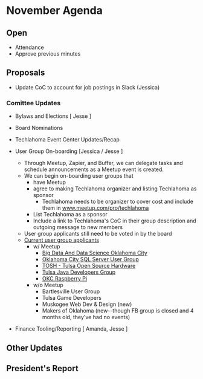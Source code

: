 # November Agenda

## Open
* Attendance
* Approve previous minutes

## Proposals
* Update CoC to account for job postings in Slack (Jessica)

### Comittee Updates
* Bylaws and Elections [ Jesse ]
 - Board Nominations

* Techlahoma Event Center Updates/Recap

* User Group On-boarding [Jessica / Jesse ]
  * Through Meetup, Zapier, and Buffer, we can delegate tasks and schedule announcements as a Meetup event is created.
  * We can begin on-boarding user groups that 
    * have Meetup
    * agree to making Techlahoma organizer and listing Techlahoma as sponsor
      * Techlahoma needs to be organizer to cover cost and include them in www.meetup.com/pro/techlahoma
    * List Techlahoma as a sponsor
    * Include a link to Techlahoma's CoC in their group description and outgoing message to new members
  * User group applicants still need to be voted in by the board
  * [Current user group applicants](https://github.com/techlahoma/user-groups/issues?q=is%3Aissue+is%3Aopen+label%3A%22User+Group+Application%22)
    * w/ Meetup
      * [Big Data And Data Science Oklahoma City](https://www.meetup.com/Big-Data-in-Oklahoma-City/)
      * [Oklahoma City SQL Server User Group](https://www.meetup.com/OKCSQL/)
      * [TOSH - Tulsa Open Source Hardware](https://www.meetup.com/Tulsa-Open-Source-Hardware-Meetup/)
      * [Tulsa Java Developers Group](https://www.meetup.com/Tulsa-Java-Developers-Group/)
      * [OKC Raspberry Pi](http://www.meetup.com/OKC-Raspberry-Pi-Meetup/)
    * w/o Meetup
      * Bartlesville User Group
      * Tulsa Game Developers
      * Muskogee Web Dev & Design (new)
      * Makers of Oklahoma (new--though FB group is closed and 4 months old, they've had no events)

* Finance Tooling/Reporting [ Amanda, Jesse ]

## Other Updates


## President's Report 
